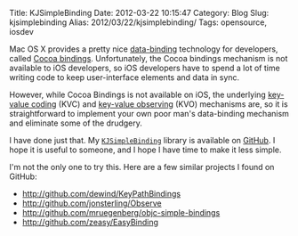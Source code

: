 Title: KJSimpleBinding
Date: 2012-03-22 10:15:47
Category: Blog
Slug: kjsimplebinding
Alias: 2012/03/22/kjsimplebinding/
Tags: opensource, iosdev


Mac OS X provides a pretty nice [data-binding](http://en.wikipedia.org/wiki/UI_data_binding) technology for developers, called [Cocoa bindings](http://developer.apple.com/library/mac/#documentation/Cocoa/Conceptual/CocoaBindings/CocoaBindings.html). Unfortunately, the Cocoa bindings mechanism is not available to iOS developers, so iOS developers have to spend a lot of time writing code to keep user-interface elements and data in sync.

However, while Cocoa Bindings is not available on iOS, the underlying [key-value coding](http://developer.apple.com/library/mac/#documentation/Cocoa/Conceptual/KeyValueCoding/Articles/KeyValueCoding.html) (KVC) and [key-value observing](https://developer.apple.com/library/mac/#documentation/cocoa/Conceptual/KeyValueObserving/KeyValueObserving.html) (KVO) mechanisms are, so it is straightforward to implement your own poor man's data-binding mechanism and eliminate some of the drudgery.

I have done just that. My [`KJSimpleBinding`](http://github.com/kristopherjohnson/KJSimpleBinding/blob/master/README.markdown) library is available on [GitHub](http://github.com/kristopherjohnson/KJSimpleBinding). I hope it is useful to someone, and I hope I have time to make it less simple.

I'm not the only one to try this. Here are a few similar projects I found on GitHub:

- http://github.com/dewind/KeyPathBindings
- http://github.com/jonsterling/Observe
- http://github.com/mruegenberg/objc-simple-bindings
- http://github.com/zeasy/EasyBinding

